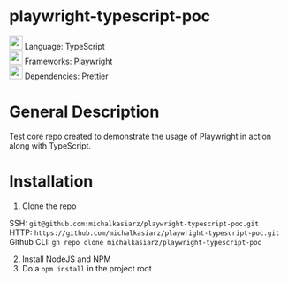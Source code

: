 # playwright-typescript-poc

<img height="24" width="24" src="https://cdn-icons-png.flaticon.com/512/5968/5968381.png" /> Language: TypeScript  
<img height="24" width="24" src="https://playwright.dev/img/playwright-logo.svg" /> Frameworks: Playwright  
<img height="24" width="24" src="https://unpkg.com/simple-icons@v7/icons/prettier.svg" /> Dependencies: Prettier

# General Description

Test core repo created to demonstrate the usage of Playwright in action along with TypeScript.

# Installation

1. Clone the repo

SSH: `git@github.com:michalkasiarz/playwright-typescript-poc.git`  
HTTP: `https://github.com/michalkasiarz/playwright-typescript-poc.git`  
Github CLI: `gh repo clone michalkasiarz/playwright-typescript-poc`

2. Install NodeJS and NPM
3. Do a `npm install` in the project root
